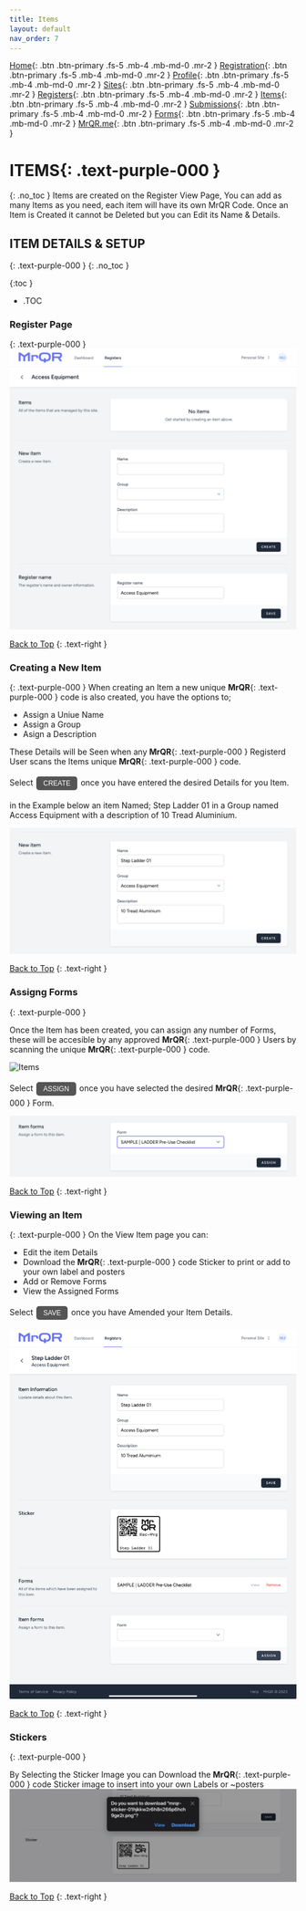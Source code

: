 ```yaml
---
title: Items
layout: default
nav_order: 7
---
```

[Home](https://docs.mrqr.me/index){: .btn .btn-primary .fs-5 .mb-4 .mb-md-0 .mr-2 }
[Registration](https://docs.mrqr.me/registration){: .btn .btn-primary .fs-5 .mb-4 .mb-md-0 .mr-2 }
[Profile](https://docs.mrqr.me/profile){: .btn .btn-primary .fs-5 .mb-4 .mb-md-0 .mr-2 }
[Sites](https://docs.mrqr.me/sites){: .btn .btn-primary .fs-5 .mb-4 .mb-md-0 .mr-2 }
[Registers](https://docs.mrqr.me/registers){: .btn .btn-primary .fs-5 .mb-4 .mb-md-0 .mr-2 }
[Items](https://docs.mrqr.me/assets){: .btn .btn-primary .fs-5 .mb-4 .mb-md-0 .mr-2 }
[Submissions](https://docs.mrqr.me/Submission){: .btn .btn-primary .fs-5 .mb-4 .mb-md-0 .mr-2 }
[Forms](https://docs.mrqr.me/docs/FormBuilder){: .btn .btn-primary .fs-5 .mb-4 .mb-md-0 .mr-2 }
[MrQR.me](https://mrqr.me){: .btn .btn-primary .fs-5 .mb-4 .mb-md-0 .mr-2 }

<html>
<head>
<style>
.button {
  padding: 5px 12px;
  text-align: center;
  text-decoration: none;
  display: inline-block;
  font-size: 12px;
  margin: 4px 2px;
  cursor: pointer; }
.button1 {background-color: #555555;} /* Black */
.button2 {background-color: white;}
.button1 {color: white;}
.button2 {color: black;}
.button1 {border: none;}
.button2 {border: 1px solid grey}
.button1 {border-radius: 5px;}
.button2 {border-radius: 5px;}
</style>
</head>
</html>

# **ITEMS**{: .text-purple-000 }
{: .no_toc }
Items are created on the Register View Page, You can add as many Items as you need, each item will have its own MrQR Code.
Once an Item is Created it cannot be Deleted but you can Edit its Name & Details.

## ITEM DETAILS & SETUP
{: .text-purple-000 }
{: .no_toc }

{:toc }
- .TOC

### Register Page
{: .text-purple-000 }
![Items](/assets/images/MrQR_Register_View.png "View")

[Back to Top](https://docs.mrqr.me/assets/)
{: .text-right }

### Creating a New Item
{: .text-purple-000 }
When creating an Item a new unique **MrQR**{: .text-purple-000 } code is also created, you have the options to;

* Assign a Uniue Name
* Assign a Group
* Asign a Description

These Details will be Seen when any **MrQR**{: .text-purple-000 } Registerd User scans the Items unique **MrQR**{: .text-purple-000 } code.

<html>
<body>
Select <button class="button button1">CREATE</button> once you have entered the desired Details for you Item.
</body>
</html>

in the Example below an item Named; Step Ladder 01 in a Group named Access Equipment with a description of 10 Tread Aluminium.

![Items](/assets/images/MrQR_Items_Create.png "Create")

[Back to Top](https://docs.mrqr.me/assets/)
{: .text-right }

### Assigng Forms
{: .text-purple-000 }

Once the Item has been created, you can assign any number of Forms, these will be accesible by any approved **MrQR**{: .text-purple-000 } Users by scanning the unique **MrQR**{: .text-purple-000 } code.

![Items](/assets/images/MrQR_Item_Assigning_a_Form.png "Assign Form")

Select <button class="button button1">ASSIGN</button> once you have selected the desired **MrQR**{: .text-purple-000 } Form.

![Items](/assets/images/MrQR_Item_Assign_Form.png "Assign Form")

[Back to Top](https://docs.mrqr.me/assets/)
{: .text-right }

### Viewing an Item
{: .text-purple-000 }
On the View Item page you can:
* Edit the item Details
* Download the **MrQR**{: .text-purple-000 } code Sticker to print or add to your own label and posters
* Add or Remove Forms
* View the Assigned Forms

Select <button class="button button1">SAVE</button> once you have Amended your Item Details.

![Items](/assets/images/MrQR_Item_Assigned_Form.png "Edit Item")

[Back to Top](https://docs.mrqr.me/assets/)
{: .text-right }

### Stickers
{: .text-purple-000 }

By Selecting the Sticker Image you can Download the **MrQR**{: .text-purple-000 } code Sticker image to insert into your own Labels or ~posters 
![Items](/assets/images/MrQR_Sticker.png "Sticker")

[Back to Top](https://docs.mrqr.me/assets/)
{: .text-right }



